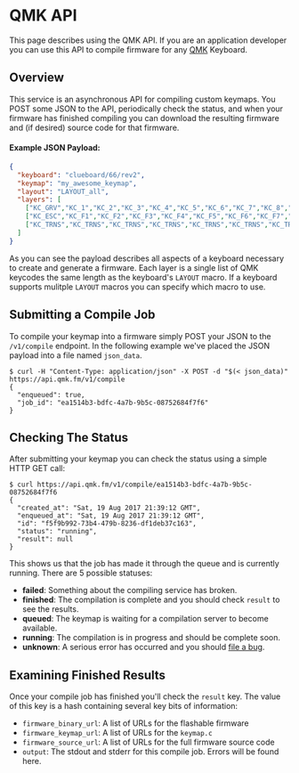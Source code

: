 # QMK API

This page describes using the QMK API. If you are an application developer you can use this API to compile firmware for any [QMK](https://qmk.fm) Keyboard.

## Overview

This service is an asynchronous API for compiling custom keymaps. You POST some JSON to the API, periodically check the status, and when your firmware has finished compiling you can download the resulting firmware and (if desired) source code for that firmware.

#### Example JSON Payload:

```json
{
  "keyboard": "clueboard/66/rev2",
  "keymap": "my_awesome_keymap",
  "layout": "LAYOUT_all",
  "layers": [
    ["KC_GRV","KC_1","KC_2","KC_3","KC_4","KC_5","KC_6","KC_7","KC_8","KC_9","KC_0","KC_MINS","KC_EQL","KC_GRV","KC_BSPC","KC_PGUP","KC_TAB","KC_Q","KC_W","KC_E","KC_R","KC_T","KC_Y","KC_U","KC_I","KC_O","KC_P","KC_LBRC","KC_RBRC","KC_BSLS","KC_PGDN","KC_CAPS","KC_A","KC_S","KC_D","KC_F","KC_G","KC_H","KC_J","KC_K","KC_L","KC_SCLN","KC_QUOT","KC_NUHS","KC_ENT","KC_LSFT","KC_NUBS","KC_Z","KC_X","KC_C","KC_V","KC_B","KC_N","KC_M","KC_COMM","KC_DOT","KC_SLSH","KC_INT1","KC_RSFT","KC_UP","KC_LCTL","KC_LGUI","KC_LALT","KC_INT5","KC_SPC","KC_SPC","KC_INT4","KC_RALT","KC_RCTL","MO(1)","KC_LEFT","KC_DOWN","KC_RIGHT"],
    ["KC_ESC","KC_F1","KC_F2","KC_F3","KC_F4","KC_F5","KC_F6","KC_F7","KC_F8","KC_F9","KC_F10","KC_F11","KC_F12","KC_TRNS","KC_DEL","BL_STEP","KC_TRNS","KC_TRNS","KC_TRNS","KC_TRNS","KC_TRNS","KC_TRNS","_______","KC_TRNS","KC_PSCR","KC_SLCK","KC_PAUS","KC_TRNS","KC_TRNS","KC_TRNS","KC_TRNS","KC_TRNS","KC_TRNS","MO(2)","KC_TRNS","KC_TRNS","KC_TRNS","KC_TRNS","KC_TRNS","KC_TRNS","KC_TRNS","KC_TRNS","KC_TRNS","KC_TRNS","KC_TRNS","KC_TRNS","KC_TRNS","KC_TRNS","KC_TRNS","KC_TRNS","KC_TRNS","KC_TRNS","KC_TRNS","KC_TRNS","KC_TRNS","KC_TRNS","KC_TRNS","KC_TRNS","KC_TRNS","KC_PGUP","KC_TRNS","KC_TRNS","KC_TRNS","KC_TRNS","KC_TRNS","KC_TRNS","KC_TRNS","KC_TRNS","KC_TRNS","MO(1)","KC_LEFT","KC_PGDN","KC_RGHT"],
    ["KC_TRNS","KC_TRNS","KC_TRNS","KC_TRNS","KC_TRNS","KC_TRNS","KC_TRNS","KC_TRNS","KC_TRNS","KC_TRNS","KC_TRNS","KC_TRNS","KC_TRNS","KC_TRNS","KC_TRNS","KC_TRNS","KC_TRNS","KC_TRNS","KC_TRNS","KC_TRNS","QK_BOOT","KC_TRNS","KC_TRNS","KC_TRNS","KC_TRNS","KC_TRNS","KC_TRNS","KC_TRNS","KC_TRNS","KC_TRNS","KC_TRNS","KC_TRNS","KC_TRNS","MO(2)","KC_TRNS","KC_TRNS","KC_TRNS","KC_TRNS","KC_TRNS","KC_TRNS","KC_TRNS","KC_TRNS","KC_TRNS","KC_TRNS","KC_TRNS","KC_TRNS","KC_TRNS","KC_TRNS","KC_TRNS","KC_TRNS","KC_TRNS","KC_TRNS","KC_TRNS","KC_TRNS","KC_TRNS","KC_TRNS","KC_TRNS","KC_TRNS","KC_TRNS","KC_TRNS","KC_TRNS","KC_TRNS","KC_TRNS","KC_TRNS","KC_TRNS","KC_TRNS","KC_TRNS","KC_TRNS","KC_TRNS","MO(1)","KC_TRNS","KC_TRNS","KC_TRNS"]
  ]
}
```

As you can see the payload describes all aspects of a keyboard necessary to create and generate a firmware. Each layer is a single list of QMK keycodes the same length as the keyboard's `LAYOUT` macro. If a keyboard supports mulitple `LAYOUT` macros you can specify which macro to use.

## Submitting a Compile Job

To compile your keymap into a firmware simply POST your JSON to the `/v1/compile` endpoint. In the following example we've placed the JSON payload into a file named `json_data`.

```
$ curl -H "Content-Type: application/json" -X POST -d "$(< json_data)" https://api.qmk.fm/v1/compile
{
  "enqueued": true,
  "job_id": "ea1514b3-bdfc-4a7b-9b5c-08752684f7f6"
}
```

## Checking The Status

After submitting your keymap you can check the status using a simple HTTP GET call:

```
$ curl https://api.qmk.fm/v1/compile/ea1514b3-bdfc-4a7b-9b5c-08752684f7f6
{
  "created_at": "Sat, 19 Aug 2017 21:39:12 GMT",
  "enqueued_at": "Sat, 19 Aug 2017 21:39:12 GMT",
  "id": "f5f9b992-73b4-479b-8236-df1deb37c163",
  "status": "running",
  "result": null
}
```

This shows us that the job has made it through the queue and is currently running. There are 5 possible statuses:

* **failed**: Something about the compiling service has broken.
* **finished**: The compilation is complete and you should check `result` to see the results.
* **queued**: The keymap is waiting for a compilation server to become available.
* **running**: The compilation is in progress and should be complete soon.
* **unknown**: A serious error has occurred and you should [file a bug](https://github.com/qmk/qmk_compiler/issues).

## Examining Finished Results

Once your compile job has finished you'll check the `result` key. The value of this key is a hash containing several key bits of information:

* `firmware_binary_url`: A list of URLs for the flashable firmware
* `firmware_keymap_url`: A list of URLs for the `keymap.c`
* `firmware_source_url`: A list of URLs for the full firmware source code
* `output`: The stdout and stderr for this compile job. Errors will be found here.
